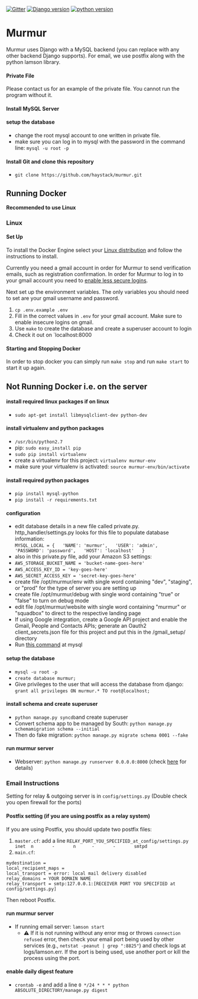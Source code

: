
[![Gitter](https://badges.gitter.im/Join%20Chat.svg)](https://gitter.im/haystack/murmur?utm_source=badge&utm_medium=badge&utm_campaign=pr-badge) [![Django version](https://img.shields.io/badge/Django-1.7-blue)](https://docs.djangoproject.com/en/3.0/releases/1.7/) [![python version](https://img.shields.io/badge/python-2.7-yellowgreen.svg)](https://www.python.org/download/releases/2.7/)

Murmur
=

Murmur uses Django with a MySQL backend (you can replace with any other backend Django supports). For email, we use postfix along with the python lamson library.

#### Private File

Please contact us for an example of the private file. You cannot run the program without it.

#### Install MySQL Server

#### setup the database 
* change the root mysql account to one written in private file.
* make sure you can log in to mysql with the password in the command line: `mysql -u root -p`

#### Install Git and clone this repository
* `git clone https://github.com/haystack/murmur.git`

## Running Docker

**Recommended to use Linux**
 
### Linux 

#### Set Up

To install the Docker Engine select your [Linux distribution](https://docs.docker.com/engine/install/#server) and follow the instructions to install. 

Currently you need a gmail account in order for Murmur to send verification emails, such as registration confirmation. In order for Murmur to log in to your gmail account you need to [enable less secure logins](https://support.google.com/accounts/answer/6010255?hl=en).

Next set up the environment variables. The only variables you should need to set are your gmail username and password.

1. `cp .env.example .env`
2. Fill in the correct values in `.env` for your gmail account. Make sure to enable insecure logins on gmail. 
3. Use `make` to create the database and create a superuser account to login
4. Check it out on `localhost:8000

#### Starting and Stopping Docker 

In order to stop docker you can simply run `make stop` and run `make start` to start it up again.

## Not Running Docker i.e. on the server

#### install required linux packages if on linux
* `sudo apt-get install libmysqlclient-dev python-dev`

#### install virtualenv and python packages
* `/usr/bin/python2.7`
* pip: `sudo easy_install pip`
* `sudo pip install virtualenv `
* create a virtualenv for this project: `virtualenv murmur-env`
* make sure your virtualenv is activated: `source murmur-env/bin/activate`

#### install required python packages
* `pip install mysql-python`
* `pip install -r requirements.txt`

#### configuration
* edit database details in a new file called private.py. http_handler/settings.py looks for this file to populate database information:  
  `MYSQL_LOCAL = {  
	  'NAME': 'murmur',  
	  'USER': 'admin',  
	  'PASSWORD': 'password',  
	  'HOST': 'localhost'  
  }`
* also in this private.py file, add your Amazon S3 settings:
* `AWS_STORAGE_BUCKET_NAME = 'bucket-name-goes-here'`
* `AWS_ACCESS_KEY_ID = 'key-goes-here'`
* `AWS_SECRET_ACCESS_KEY = 'secret-key-goes-here'`
* create file /opt/murmur/env with single word containing "dev", "staging", or "prod" for the type of server you are setting up
* create file /opt/murmur/debug with single word containing "true" or "false" to turn on debug mode
* edit file /opt/murmur/website with single word containing "murmur" or "squadbox" to direct to the respective landing page
* If using Google integration, create a Google API project and enable the Gmail, People and Contacts APIs; generate an Oauth2 client_secrets.json file for this project and put this in the /gmail_setup/ directory
* Run [this command](https://github.com/haystack/murmur/blob/master/mysql_encoding) at mysql

#### setup the database 
* `mysql -u root -p`
* `create database murmur;`
* Give privileges to the user that will access the database from django: `grant all privileges ON murmur.* TO root@localhost;`

#### install schema and create superuser
* `python manage.py syncdb`and create superuser
* Convert schema app to be managed by South: `python manage.py schemamigration schema --initial`
* Then do fake migration:  `python manage.py migrate schema 0001 --fake`

#### run murmur server
* Webserver: `python manage.py runserver 0.0.0.0:8000` (check [here](https://www.digitalocean.com/community/tutorials/how-to-serve-django-applications-with-apache-and-mod_wsgi-on-ubuntu-16-04) for details)

### Email Instructions
 
Setting for relay & outgoing server is in `config/settings.py` (Double check you open firewall for the ports)

#### Postfix setting (if you are using postfix as a relay system)

If you are using Postfix, you should update two postfix files:

1. `master.cf`: add a line `RELAY_PORT_YOU_SPECIFIED_at_config/settings.py      inet  n       -       n      -       -       smtpd`
2. `main.cf`: 
```
mydestination =
local_recipient_maps =
local_transport = error: local mail delivery disabled
relay_domains = YOUR DOMAIN NAME
relay_transport = smtp:127.0.0.1:[RECEIVER PORT YOU SPECIFIED at config/settings.py]
```

Then reboot Postfix. 

#### run murmur server
* If running email server: `lamson start`
	+ ⚠️ If it is not running without any error msg or throws `connection refused` error, then check your email port being used by other services (e.g., `netstat -peanut | grep ":8825"`) and check logs at logs/lamson.err. If the port is being used, use another port or kill the process using the port.  

#### enable daily digest feature
* `crontab -e` and add a line `0 */24 * * * python ABSOLUTE_DIRECTORY/manage.py digest`

